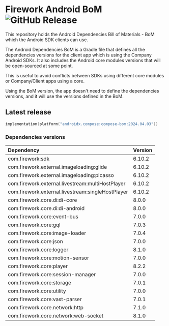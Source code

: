 # Firework Android BoM ![GitHub Release](https://img.shields.io/github/v/release/loopsocial/firework-android-bom?label=GitHub%20Release&color=%2399CC00)

This repository holds the Android Dependencies Bill of Materials - BoM which the Android SDK clients can use.

The Android Dependencies BoM is a Gradle file that defines all the dependencies versions for the client app which is using the Company Android SDKs.
It also includes the Android core modules versions that will be open-sourced at some point.

This is useful to avoid conflicts between SDKs using different core modules or Company/Client apps using a core.

Using the BoM version, the app doesn't need to define the dependencies versions, and it will use the versions defined in the BoM.

## Latest release

```kotlin
implementation(platform("androidx.compose:compose-bom:2024.04.03"))
```

### Dependencies versions

| Dependency                                        | Version |
|:--------------------------------------------------|:--------|
| com.firework:sdk                                  | 6.10.2  |
| com.firework.external.imageloading:glide          | 6.10.2  |
| com.firework.external.imageloading:picasso        | 6.10.2  |
| com.firework.external.livestream:multiHostPlayer  | 6.10.2  |
| com.firework.external.livestream:singleHostPlayer | 6.10.2  |
| com.firework.core.di:di-core                      | 8.0.0   |
| com.firework.core.di:di-android                   | 8.0.0   |
| com.firework.core:event-bus                       | 7.0.0   |
| com.firework.core:gql                             | 7.0.3   |
| com.firework.core:image-loader                    | 7.0.4   |
| com.firework.core:json                            | 7.0.0   |
| com.firework.core:logger                          | 8.1.0   |
| com.firework.core:motion-sensor                   | 7.0.0   |
| com.firework.core:player                          | 8.2.2   |
| com.firework.core:session-manager                 | 7.0.0   |
| com.firework.core:storage                         | 7.0.1   |
| com.firework.core:utility                         | 7.0.0   |
| com.firework.core:vast-parser                     | 7.0.1   |
| com.firework.core.network:http                    | 7.1.0   |
| com.firework.core.network:web-socket              | 8.1.0   |

